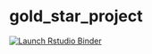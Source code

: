 # gold_star_project

[![Launch Rstudio Binder](http://mybinder.org/badge_logo.svg)](https://mybinder.org/v2/gh/smwindecker/gold_star_project/master?urlpath=rstudio)
